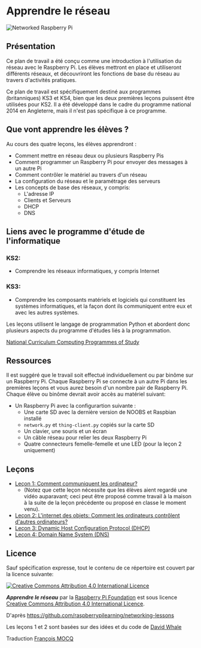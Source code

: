 # Apprendre le réseau

![Networked Raspberry Pi](images/pi-network.jpg)

## Présentation

Ce plan de travail a été conçu comme une introduction à l'utilisation du réseau avec le Raspberry Pi. Les élèves mettront en place et utiliseront différents réseaux, et découvriront les fonctions de base du réseau au travers d'activités pratiques.

Ce plan de travail est spécifiquement destiné aux programmes (britanniques) KS3 et KS4, bien que les deux premières leçons puissent être utilisées pour KS2. Il a été développé dans le cadre du programme national 2014 en Angleterre, mais il n'est pas spécifique à ce programme.


## Que vont apprendre les élèves ?

Au cours des quatre leçons, les élèves apprendront :

- Comment mettre en réseau deux ou plusieurs Raspberry Pis
- Comment programmer un Raspberry Pi pour envoyer des messages à un autre Pi
- Comment contrôler le matériel au travers d'un réseau
- La configuration du réseau et le paramétrage des serveurs
- Les concepts de base des réseaux, y compris:
	-  L'adresse IP
	- Clients et Serveurs
	- DHCP
	- DNS


## Liens avec le programme d'étude de l'informatique

### KS2:

- Comprendre les réseaux informatiques, y compris Internet

### KS3:

- Comprendre les composants matériels et logiciels qui constituent les systèmes informatiques, et la façon dont ils communiquent entre eux et avec les autres systèmes.

Les leçons utilisent le langage de programmation Python et abordent donc plusieurs aspects du programme d'études liés à la programmation.

[National Curriculum Computing Programmes of Study](https://www.gov.uk/government/publications/national-curriculum-in-england-computing-programmes-of-study/national-curriculum-in-england-computing-programmes-of-study#key-stage-3)

## Ressources

Il est suggéré que le travail soit effectué individuellement ou par binôme sur un Raspberry Pi. Chaque Raspberry Pi se connecte à un autre Pi dans les premières leçons et vous aurez besoin d'un nombre pair de Raspberry Pi. Chaque élève ou binôme devrait avoir accès au matériel suivant:

- Un Raspberry Pi avec la configurartion suivante :
  - Une carte SD avec la dernière version de NOOBS et Raspbian installé
  - `network.py` et `thing-client.py` copiés sur la carte SD
  - Un clavier, une souris et un écran
  - Un câble réseau pour relier les deux Raspberry Pi
  - Quatre connecteurs femelle-femelle et une LED (pour la leçon 2 uniquement)

## Leçons

- [Leçon 1: Comment communiquent les ordinateur?](lesson-1/lesson.md)
	- (Notez que cette leçon nécessite que les élèves aient regardé une vidéo auparavant; ceci peut être proposé comme travail à la maison à la suite de la leçon précédente ou proposé en classe le moment venu).
- [Leçon 2: L'internet des objets: Comment les ordinateurs contrôlent d'autres ordinateurs?](lesson-2/lesson.md)
- [Leçon 3: Dynamic Host Configuration Protocol (DHCP)](lesson-3/lesson.md)
- [Leçon 4: Domain Name System (DNS)](lesson-4/lesson.md)

## Licence

Sauf spécification expresse, tout le contenu de ce répertoire est couvert par la licence suivante:

[![Creative Commons Attribution 4.0 International Licence](http://i.creativecommons.org/l/by-sa/4.0/88x31.png)](http://creativecommons.org/licenses/by-sa/4.0/)

***Apprendre le réseau*** par la [Raspberry Pi Foundation](http://www.raspberrypi.org) est sous licence [Creative Commons Attribution 4.0 International Licence](http://creativecommons.org/licenses/by-sa/4.0/).

D'après https://github.com/raspberrypilearning/networking-lessons

Les leçons 1 et 2 sont basées sur des idées et du code de [David Whale](https://twitter.com/whaleygeek)

Traduction [François MOCQ](http://www.framboise314.fr "framboise314")
